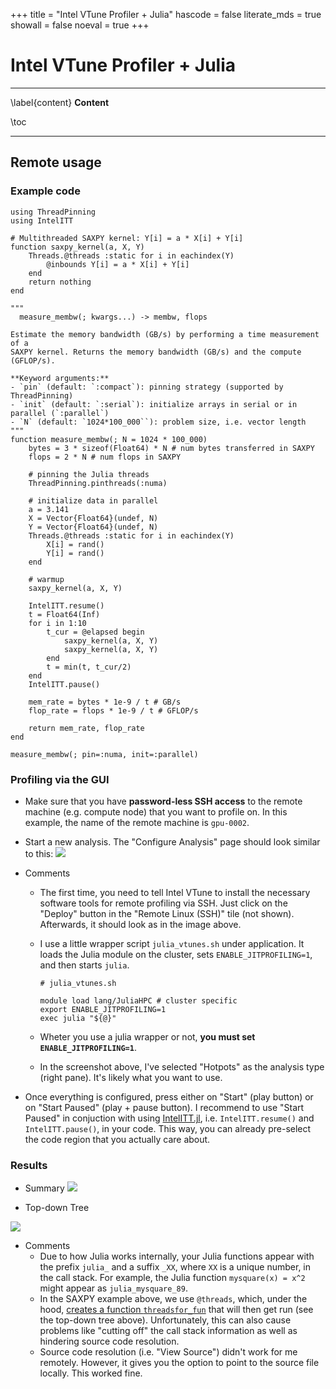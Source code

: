 +++
title = "Intel VTune Profiler + Julia"
hascode = false
literate_mds = true
showall = false
noeval = true
+++

# Intel VTune Profiler + Julia

---

\label{content}
**Content**

\toc

---

## Remote usage

### Example code

```
using ThreadPinning
using IntelITT

# Multithreaded SAXPY kernel: Y[i] = a * X[i] + Y[i]
function saxpy_kernel(a, X, Y)
    Threads.@threads :static for i in eachindex(Y)
        @inbounds Y[i] = a * X[i] + Y[i]
    end
    return nothing
end

"""
  measure_membw(; kwargs...) -> membw, flops

Estimate the memory bandwidth (GB/s) by performing a time measurement of a
SAXPY kernel. Returns the memory bandwidth (GB/s) and the compute (GFLOP/s).

**Keyword arguments:**
- `pin` (default: `:compact`): pinning strategy (supported by ThreadPinning)
- `init` (default: `:serial`): initialize arrays in serial or in parallel (`:parallel`)
- `N` (default: `1024*100_000``): problem size, i.e. vector length
"""
function measure_membw(; N = 1024 * 100_000)
    bytes = 3 * sizeof(Float64) * N # num bytes transferred in SAXPY
    flops = 2 * N # num flops in SAXPY

    # pinning the Julia threads
    ThreadPinning.pinthreads(:numa)

    # initialize data in parallel
    a = 3.141
    X = Vector{Float64}(undef, N)
    Y = Vector{Float64}(undef, N)
    Threads.@threads :static for i in eachindex(Y)
        X[i] = rand()
        Y[i] = rand()
    end
    
    # warmup
    saxpy_kernel(a, X, Y)

    IntelITT.resume()
    t = Float64(Inf)
    for i in 1:10
        t_cur = @elapsed begin
            saxpy_kernel(a, X, Y)
            saxpy_kernel(a, X, Y)
        end
        t = min(t, t_cur/2)
    end
    IntelITT.pause()
    
    mem_rate = bytes * 1e-9 / t # GB/s
    flop_rate = flops * 1e-9 / t # GFLOP/s

    return mem_rate, flop_rate
end

measure_membw(; pin=:numa, init=:parallel)
```

### Profiling via the GUI

* Make sure that you have **password-less SSH access** to the remote machine (e.g. compute node) that you want to profile on. In this example, the name of the remote machine is `gpu-0002`.

* Start a new analysis. The "Configure Analysis" page should look similar to this:
![](/user_hpcprofiling/vtunes_saxpy_remoteusage.png)

* Comments
  * The first time, you need to tell Intel VTune to install the necessary software tools for remote profiling via SSH. Just click on the "Deploy" button in the "Remote Linux (SSH)" tile (not shown). Afterwards, it should look as in the image above.
  * I use a little wrapper script `julia_vtunes.sh` under application. It loads the Julia module on the cluster, sets `ENABLE_JITPROFILING=1`, and then starts `julia`.

    ```shell
    # julia_vtunes.sh

    module load lang/JuliaHPC # cluster specific
    export ENABLE_JITPROFILING=1
    exec julia "${@}"
    ```

  * Wheter you use a julia wrapper or not, **you must set `ENABLE_JITPROFILING=1`**.
  * In the screenshot above, I've selected "Hotpots" as the analysis type (right pane). It's likely what you want to use.

* Once everything is configured, press either on "Start" (play button) or on "Start Paused" (play + pause button). I recommend to use "Start Paused" in conjuction with using [IntelITT.jl](https://github.com/JuliaPerf/IntelITT.jl), i.e. `IntelITT.resume()` and `IntelITT.pause()`, in your code. This way, you can already pre-select the code region that you actually care about.

### Results

* Summary
![](/user_hpcprofiling/vtunes_saxpy_summary.png)

* Top-down Tree

![](/user_hpcprofiling/vtunes_saxpy_details.png)

* Comments
  * Due to how Julia works internally, your Julia functions appear with the prefix `julia_` and a suffix `_XX`, where `XX` is a unique number, in the call stack. For example, the Julia function `mysquare(x) = x^2` might appear as `julia_mysquare_89`.
  * In the SAXPY example above, we use `@threads`, which, under the hood, [creates a function `threadsfor_fun`](https://github.com/JuliaLang/julia/blob/feb2988b3a21968410267378b910ce67726a51d8/base/threadingconstructs.jl#L169-L204) that will then get run (see the top-down tree above). Unfortunately, this can also cause problems like "cutting off" the call stack information as well as hindering source code resolution.
  * Source code resolution (i.e. "View Source") didn't work for me remotely. However, it gives you the option to point to the source file locally. This worked fine.